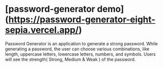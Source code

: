 # [password-generator demo] (https://password-generator-eight-sepia.vercel.app/)
Password Generator is an application to generate a strong password. While generating a password, the user can choose various combinations, like length, uppercase letters, lowercase letters, numbers, and symbols. Users will see the strength( Strong, Medium &amp; Weak ) of the password.
